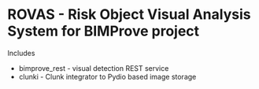 # ROVAS - Risk Object Visual Analysis System for BIMProve project
Includes 
 - bimprove_rest - visual detection REST service
-  clunki - Clunk integrator to Pydio based image storage

